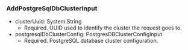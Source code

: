 ### AddPostgreSqlDbClusterInput


- clusterUuid: System.String
  - Required. UUID used to identify the cluster the request goes to.
- postgresqlDbClusterConfig: PostgresDBClusterConfigInput
  - Required. PostgreSQL database cluster configuration.
